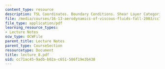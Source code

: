 ```yaml
---
content_type: resource
description: TSL Coordinates. Boundary Conditions. Shear Layer Categories
file: /media/courses/16-13-aerodynamics-of-viscous-fluids-fall-2003/cc71ac459adbb02ac651586f19e3b438_lecture_8.pdf
file_type: application/pdf
learning_resource_types:
- Lecture Notes
ocw_type: OCWFile
parent_title: Lecture Notes
parent_type: CourseSection
resourcetype: Document
title: lecture_8.pdf
uid: cc71ac45-9adb-b02a-c651-586f19e3b438
---
```

